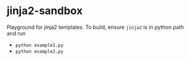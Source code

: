 jinja2-sandbox
==============

Playground for jinja2 templates. To build, ensure `jinja2` is in python path and run
* `python example1.py`
* `python example2.py`